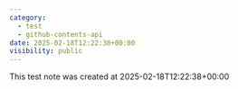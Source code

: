 ```yaml
---
category:
  - test
  - github-contents-api
date: 2025-02-18T12:22:38+00:00
visibility: public
---
```


This test note was created at 2025-02-18T12:22:38+00:00